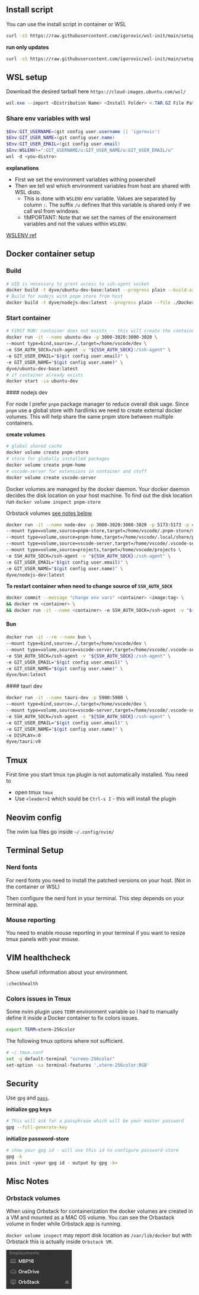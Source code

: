 ## Install script

You can use the install script in container or WSL

```bash
curl -sS https://raw.githubusercontent.com/igorovic/wsl-init/main/setup.sh | /bin/bash
```

**run only updates**

```bash
curl -sS https://raw.githubusercontent.com/igorovic/wsl-init/main/setup.sh | /bin/bash -s -- -u
```

## WSL setup

Download the desired tarball here `https://cloud-images.ubuntu.com/wsl/`

```powershell
wsl.exe --import <Distribution Name> <Install Folder> <.TAR.GZ File Path>
```

### Share env variables with wsl

```powershell
$Env:GIT_USERNAME=(git config user.username || 'igorovic')
$Env:GIT_USER_NAME=(git config user.name)
$Env:GIT_USER_EMAIL=(git config user.email)
$Env:WSLENV+=":GIT_USERNAME/u:GIT_USER_NAME/u:GIT_USER_EMAIL/u"
wsl -d <you-distro>
```

**explanations**

- First we set the environment variables withing powershell
- Then we tell wsl which environment variables from host are shared with WSL disto.
  - This is done with `WSLENV` env variable. Values are separated by column `:`. The suffix `/u` defines that this variable is shared only if we call wsl from windows.
  - !IMPORTANT: Note that we set the names of the environement variables and not the values within `WSLENV`.

[WSLENV ref](https://devblogs.microsoft.com/commandline/share-environment-vars-between-wsl-and-windows/)

## Docker container setup

### Build

```bash
# UID is necessary to grant access to ssh-agent socket
docker build -t dyve/ubuntu-dev-base:latest --progress plain --build-arg "UID=${UID}" --file ./Docker/ubuntu-dev-base.Dockerfile .
# Build for nodejs with pnpm store from host
docker build -t dyve/nodejs-dev:latest --progress plain --file ./Docker/nodejs.Dockerfile .
```

### Start container

```bash
# FIRST RUN: container does not exists -- this will create the container
docker run -it --name ubuntu-dev -p 3000-3020:3000-3020 \
--mount type=bind,source=./,target=/home/vscode/dev \
-e SSH_AUTH_SOCK=/ssh-agent -v "${SSH_AUTH_SOCK}:/ssh-agent" \
-e GIT_USER_EMAIL="$(git config user.email)" \
-e GIT_USER_NAME="$(git config user.name)" \
dyve/ubuntu-dev-base:latest
# if container already exists
docker start -ia ubuntu-dev
```

#### nodejs dev

For node I prefer `pnpm` package manager to reduce overall disk uage.
Since `pnpm` use a global store with hardlinks we need to create external docker volumes. This will help share the same pnpm store between multiple containers.

**create volumes**

```bash
# global shared cache
docker volume create pnpm-store
# store for globally installed packages
docker volume create pnpm-home
# vscode-server for extensions in container and stuff
docker volume create vscode-server
```

Docker volumes are managed by the docker daemon. Your docker daemon decides the disk location on your host machine.
To find out the disk location run `docker volume inspect pnpm-store`

Orbstack volumes [see notes below](#orbstack-volumes)

```bash
docker run -it --name node-dev -p 3000-3020:3000-3020 -p 5173:5173 -p 4321:4321 \
--mount type=volume,source=pnpm-store,target=/home/vscode/.pnpm-store/v3 \
--mount type=volume,source=pnpm-home,target=/home/vscode/.local/share/pnpm \
--mount type=volume,source=vscode-server,target=/home/vscode/.vscode-server \
--mount type=volume,source=projects,target=/home/vscode/projects \
-e SSH_AUTH_SOCK=/ssh-agent -v "${SSH_AUTH_SOCK}:/ssh-agent" \
-e GIT_USER_EMAIL="$(git config user.email)" \
-e GIT_USER_NAME="$(git config user.name)" \
dyve/nodejs-dev:latest
```

**To restart container when need to change source of `SSH_AUTH_SOCK`**

```bash
docker commit --message "change env vars" <container> <image:tag> \
&& docker rm <container> \
&& docker run -it --name <container> -e SSH_AUTH_SOCK=/ssh-agent -v "${SSH_AUTH_SOCK}:/ssh-agent" <image:tag>
```

#### Bun

```bash
docker run -it --rm --name bun \
--mount type=bind,source=./,target=/home/vscode/dev \
--mount type=volume,source=vscode-server,target=/home/vscode/.vscode-server \
-e SSH_AUTH_SOCK=/ssh-agent -v "${SSH_AUTH_SOCK}:/ssh-agent" \
-e GIT_USER_EMAIL="$(git config user.email)" \
-e GIT_USER_NAME="$(git config user.name)" \
dyve/bun:latest
```

#### tauri dev

```bash
docker run -it --name tauri-dev -p 5900:5900 \
--mount type=bind,source=./,target=/home/vscode/dev \
--mount type=volume,source=vscode-server,target=/home/vscode/.vscode-server \
-e SSH_AUTH_SOCK=/ssh-agent -v "${SSH_AUTH_SOCK}:/ssh-agent" \
-e GIT_USER_EMAIL="$(git config user.email)" \
-e GIT_USER_NAME="$(git config user.name)" \
-e DISPLAY=:0
dyve/tauri:v0
```

## Tmux

First time you start tmux `tpm` plugin is not automatically installed. You need to

- open tmux `tmux`
- Use `<leader>I` which sould be `Ctrl-s I` - this will install the plugin

## Neovim config

The nvim lua files go inside `~/.config/nvim/`

## Terminal Setup

### Nerd fonts

For nerd fonts you need to install the patched versions on your host. (Not in the container or WSL)

Then configure the nerd font in your terminal. This step depends on your terminal app.

### Mouse reporting

You need to enable mouse reporting in your terminal if you want to resize tmux panels with your mouse.

## VIM healthcheck

Show usefull information about your environment.

```vimcmd
:checkhealth
```

### Colors issues in Tmux

Some nvim plugin uses `TERM` environment variable so I had to manually define it inside a Docker container to fix colors issues.

```bash
export TERM=xterm-256color
```

The following tmux options where not sufficient.

```bash
# ~/.tmux.conf
set -g default-terminal "screen-256color"
set-option -sa terminal-features ',xterm-256color:RGB'
```

## Security

Use `gpg` and [`pass`](https://www.passwordstore.org/).

**initialize gpg keys**

```bash
# This will ask for a passphrase which will be your master password
gpg --full-generate-key
```

**initialize password-store**

```bash
# show your gpg id - will use this id to configure password-store
gpg -k
pass init <your gpg id - output by gpg -k>
```

## Misc Notes

### Orbstack volumes

When using Orbstack for containerization the docker volumes are created in a VM and mounted as a MAC OS volume. You can see the Orbastack volume in finder while Orbstack app is running.

`docker volume inspect` may report disk location as `/var/lib/docker` but with Orbstack this is actually inside `Orbstack VM`.

![finder volumes](assets/finder-volumes.png)
